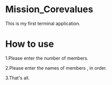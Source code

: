 # Mission_Corevalues
This is my first terminal application.

# How to use
1.Please enter the number of members.

2.Please enter the names of members , in order.

3.That's all.
